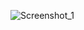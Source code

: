 ![Screenshot_1](https://user-images.githubusercontent.com/103949296/216302306-b1add3af-3a3d-4688-a409-f70b68daaaa4.png)
